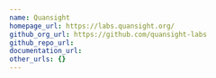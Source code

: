```yaml
---
name: Quansight
homepage_url: https://labs.quansight.org/
github_org_url: https://github.com/quansight-labs
github_repo_url:
documentation_url:
other_urls: {}
---
```


